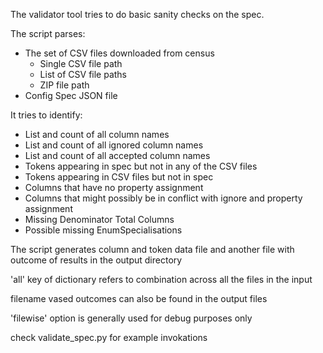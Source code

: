 The validator tool tries to do basic sanity checks on the spec.

The script parses:
- The set of CSV files downloaded from census
	- Single CSV file path
	- List of CSV file paths
	- ZIP file path
- Config Spec JSON file

It tries to identify:
- List and count of all column names
- List and count of all ignored column names
- List and count of all accepted column names
- Tokens appearing in spec but not in any of the CSV files
- Tokens appearing in CSV files but not in spec
- Columns that have no property assignment
- Columns that might possibly be in conflict with ignore and property assignment
- Missing Denominator Total Columns
- Possible missing EnumSpecialisations

The script generates column and token data file and another file with outcome of results in the output directory

'all' key of dictionary refers to combination across all the files in the input

filename vased outcomes can also be found in the output files

'filewise' option is generally used for debug purposes only

check validate_spec.py for example invokations
